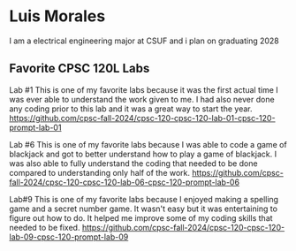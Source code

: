 
# Luis Morales

I am a electrical engineering major at CSUF and i plan on graduating 2028

## Favorite CPSC 120L Labs
Lab #1
This is one of my favorite labs because it was the first actual time I was ever able to understand the work given to me. I had also never done any coding prior to this lab and it was a great way to start the year. https://github.com/cpsc-fall-2024/cpsc-120-cpsc-120-lab-01-cpsc-120-prompt-lab-01

Lab #6
This is one of my favorite labs because I was able to code a game of blackjack and got to better understand how to play a game of blackjack. I was also able to fully understand the coding that needed to be done compared to understanding only half of the work. https://github.com/cpsc-fall-2024/cpsc-120-cpsc-120-lab-06-cpsc-120-prompt-lab-06

Lab#9
This is one of my favorite labs because I enjoyed making a spelling game and a secret number game. It wasn't easy but it was entertaining to figure out how to do. It helped me improve some of my coding skills that needed to be fixed. https://github.com/cpsc-fall-2024/cpsc-120-cpsc-120-lab-09-cpsc-120-prompt-lab-09


